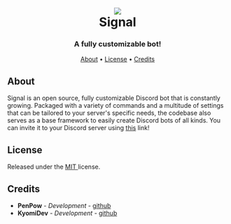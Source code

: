 <h1 align="center">
  <br>
  <a href="https://github.com/PenPow"><img src="https://ss.penpow.dev/i/hLgRUO.png"></a>
  <br>
  Signal
  <br>
</h1>

<h3 align=center>A fully customizable bot!</a></h3>

<p align="center">
  <a href="#about">About</a>
  •
  <a href="#license">License</a>
  •
  <a href="#credits">Credits</a>
</p>

## About

Signal is an open source, fully customizable Discord bot that is constantly growing. Packaged with a variety of commands and a multitude of settings that can be tailored to your server's specific needs, the codebase also serves as a base framework to easily create Discord bots of all kinds. You can invite it to your Discord server using [this](https://discord.com/oauth2/authorize?client_id=789809995478597642&scope=bot&permissions=498330710) link!

## License

Released under the [MIT ](LICENSE) license.

## Credits

* **PenPow** - *Development* - [github](https://github.com/PenPow)
* **KyomiDev** - *Development* - [github](https://github.com/KyomiDev)
